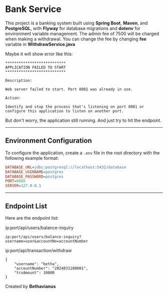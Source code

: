 # Bank Service

This project is a banking system built using **Spring Boot**, **Maven**, and **PostgreSQL**, with **Flyway** for database migrations and **dotenv** for environment variable management.
The admin fee of 7500 will be charged when making a withdrawal. You can change the fee by changing **fee** variable in **WithdrawService.java**

Maybe it will show error like this:

```
***************************
APPLICATION FAILED TO START
***************************

Description:

Web server failed to start. Port 8081 was already in use.

Action:

Identify and stop the process that's listening on port 8081 or configure this application to listen on another port.
```

But don't worry, the application still running. And just try to hit the endpoint.

---

## Environment Configuration

To configure the application, create a `.env` file in the root directory with the following example format:

```ini
DATABASE_URL=jdbc:postgresql://localhost:5432/database
DATABASE_USERNAME=postgres
DATABASE_PASSWORD=postgres
PORT=8080
SERVER=127.0.0.1
```

---

## Endpoint List

Here are the endpoint list:

ip:port/api/users/balance-inquiry
```
ip:port/api/users/balance-inquiry?username=user&accountNo=accountNumber
```

ip:port/api/transaction/withdraw
```
{
    "username": "betha",
    "accountNumber": "2024031100001",
    "trxAmount": 10000
}
```

Created by **Bethavianus**
